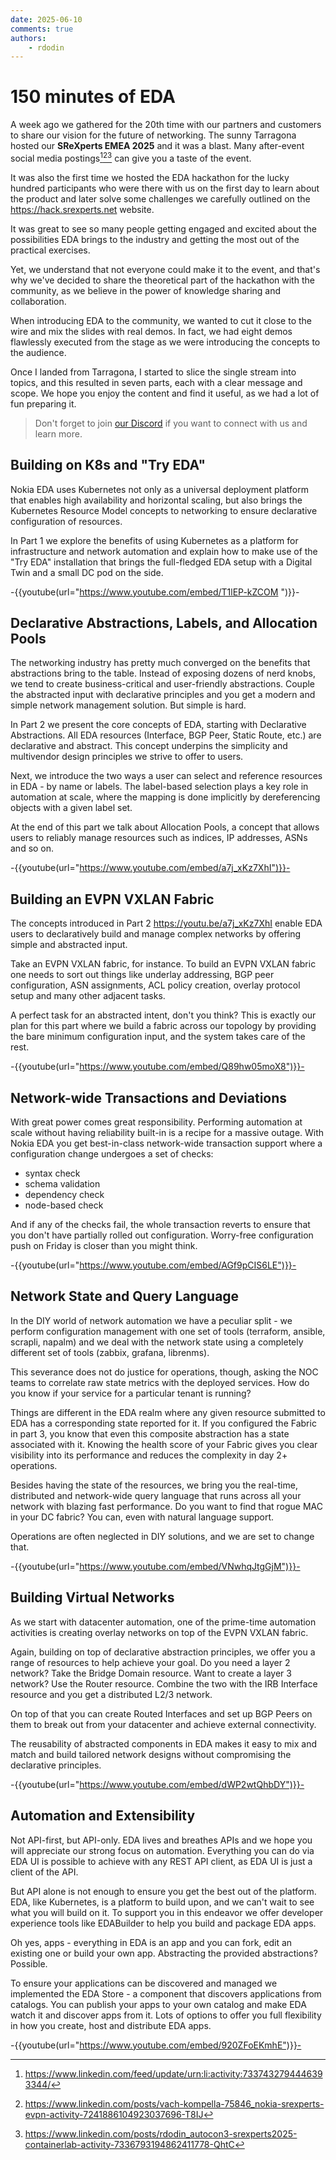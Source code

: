 ```yaml
---
date: 2025-06-10
comments: true
authors:
    - rdodin
---
```


# 150 minutes of EDA

A week ago we gathered for the 20th time with our partners and customers to share our vision for the future of networking. The sunny Tarragona hosted our **SReXperts EMEA 2025** and it was a blast. Many after-event social media postings[^1][^2][^3] can give you a taste of the event.

It was also the first time we hosted the EDA hackathon for the lucky hundred participants who were there with us on the first day to learn about the product and later solve some challenges we carefully outlined on the https://hack.srexperts.net website.

It was great to see so many people getting engaged and excited about the possibilities EDA brings to the industry and getting the most out of the practical exercises.

Yet, we understand that not everyone could make it to the event, and that's why we've decided to share the theoretical part of the hackathon with the community, as we believe in the power of knowledge sharing and collaboration.

<!-- more -->

When introducing EDA to the community, we wanted to cut it close to the wire and mix the slides with real demos. In fact, we had eight demos flawlessly executed from the stage as we were introducing the concepts to the audience.

Once I landed from Tarragona, I started to slice the single stream into topics, and this resulted in seven parts, each with a clear message and scope. We hope you enjoy the content and find it useful, as we had a lot of fun preparing it.

> Don't forget to join [our Discord](https://eda.dev/discord) if you want to connect with us and learn more.

## Building on K8s and "Try EDA"

Nokia EDA uses Kubernetes not only as a universal deployment platform that enables high availability and horizontal scaling, but also brings the Kubernetes Resource Model concepts to networking to ensure declarative configuration of resources.

In Part 1 we explore the benefits of using Kubernetes as a platform for infrastructure and network automation and explain how to make use of the "Try EDA" installation that brings the full-fledged EDA setup with a Digital Twin and a small DC pod on the side.

-{{youtube(url="https://www.youtube.com/embed/T1lEP-kZCOM ")}}-

## Declarative Abstractions, Labels, and Allocation Pools

The networking industry has pretty much converged on the benefits that abstractions bring to the table. Instead of exposing dozens of nerd knobs, we tend to create business-critical and user-friendly abstractions. Couple the abstracted input with declarative principles and you get a modern and simple network management solution. But simple is hard.

In Part 2 we present the core concepts of EDA, starting with Declarative Abstractions. All EDA resources (Interface, BGP Peer, Static Route, etc.) are declarative and abstract. This concept underpins the simplicity and multivendor design principles we strive to offer to users.

Next, we introduce the two ways a user can select and reference resources in EDA - by name or labels. The label-based selection plays a key role in automation at scale, where the mapping is done implicitly by dereferencing objects with a given label set.

At the end of this part we talk about Allocation Pools, a concept that allows users to reliably manage resources such as indices, IP addresses, ASNs and so on.

-{{youtube(url="https://www.youtube.com/embed/a7j_xKz7XhI")}}-

## Building an EVPN VXLAN Fabric

The concepts introduced in Part 2 https://youtu.be/a7j_xKz7XhI enable EDA users to declaratively build and manage complex networks by offering simple and abstracted input.

Take an EVPN VXLAN fabric, for instance. To build an EVPN VXLAN fabric one needs to sort out things like underlay addressing, BGP peer configuration, ASN assignments, ACL policy creation, overlay protocol setup and many other adjacent tasks.

A perfect task for an abstracted intent, don't you think? This is exactly our plan for this part where we build a fabric across our topology by providing the bare minimum configuration input, and the system takes care of the rest.

-{{youtube(url="https://www.youtube.com/embed/Q89hw05moX8")}}-

## Network-wide Transactions and Deviations

With great power comes great responsibility. Performing automation at scale without having reliability built-in is a recipe for a massive outage. With Nokia EDA you get best-in-class network-wide transaction support where a configuration change undergoes a set of checks:

- syntax check
- schema validation
- dependency check
- node-based check

And if any of the checks fail, the whole transaction reverts to ensure that you don't have partially rolled out configuration. Worry-free configuration push on Friday is closer than you might think.

-{{youtube(url="https://www.youtube.com/embed/AGf9pCIS6LE")}}-

## Network State and Query Language

In the DIY world of network automation we have a peculiar split - we perform configuration management with one set of tools (terraform, ansible, scrapli, napalm) and we deal with the network state using a completely different set of tools (zabbix, grafana, librenms).

This severance does not do justice for operations, though, asking the NOC teams to correlate raw state metrics with the deployed services. How do you know if your service for a particular tenant is running?

Things are different in the EDA realm where any given resource submitted to EDA has a corresponding state reported for it. If you configured the Fabric in part 3, you know that even this composite abstraction has a state associated with it. Knowing the health score of your Fabric gives you clear visibility into its performance and reduces the complexity in day 2+ operations.

Besides having the state of the resources, we bring you the real-time, distributed and network-wide query language that runs across all your network with blazing fast performance. Do you want to find that rogue MAC in your DC fabric? You can, even with natural language support.

Operations are often neglected in DIY solutions, and we are set to change that.

-{{youtube(url="https://www.youtube.com/embed/VNwhqJtgGjM")}}-

## Building Virtual Networks

As we start with datacenter automation, one of the prime-time automation activities is creating overlay networks on top of the EVPN VXLAN fabric.

Again, building on top of declarative abstraction principles, we offer you a range of resources to help achieve your goal. Do you need a layer 2 network? Take the Bridge Domain resource. Want to create a layer 3 network? Use the Router resource. Combine the two with the IRB Interface resource and you get a distributed L2/3 network.

On top of that you can create Routed Interfaces and set up BGP Peers on them to break out from your datacenter and achieve external connectivity.

The reusability of abstracted components in EDA makes it easy to mix and match and build tailored network designs without compromising the declarative principles.

-{{youtube(url="https://www.youtube.com/embed/dWP2wtQhbDY")}}-

## Automation and Extensibility

Not API-first, but API-only. EDA lives and breathes APIs and we hope you will appreciate our strong focus on automation. Everything you can do via EDA UI is possible to achieve with any REST API client, as EDA UI is just a client of the API.

But API alone is not enough to ensure you get the best out of the platform. EDA, like Kubernetes, is a platform to build upon, and we can't wait to see what you will build on it. To support you in this endeavor we offer developer experience tools like EDABuilder to help you build and package EDA apps.

Oh yes, apps - everything in EDA is an app and you can fork, edit an existing one or build your own app. Abstracting the provided abstractions? Possible.

To ensure your applications can be discovered and managed we implemented the EDA Store - a component that discovers applications from catalogs. You can publish your apps to your own catalog and make EDA watch it and discover apps from it. Lots of options to offer you full flexibility in how you create, host and distribute EDA apps.

-{{youtube(url="https://www.youtube.com/embed/920ZFoEKmhE")}}-

[^1]: https://www.linkedin.com/feed/update/urn:li:activity:7337432794446393344/
[^2]: https://www.linkedin.com/posts/vach-kompella-75846_nokia-srexperts-evpn-activity-7241886104923037696-T8IJ
[^3]: https://www.linkedin.com/posts/rdodin_autocon3-srexperts2025-containerlab-activity-7336793194862411778-QhtC
